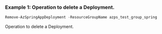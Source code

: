 ### Example 1: Operation to delete a Deployment.
```powershell
Remove-AzSpringAppDeployment -ResourceGroupName azps_test_group_spring -ServiceName azps-spring-02 -AppName tools -Name green1
```

Operation to delete a Deployment.